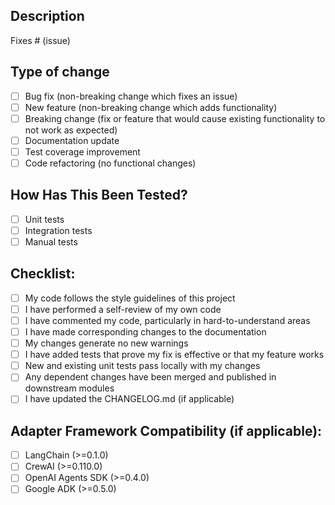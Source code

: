 ## Description

<!-- 
Please include a summary of the change and which issue is fixed. 
Please also include relevant motivation and context.
-->

Fixes # (issue)

## Type of change

<!-- Please delete options that are not relevant. -->

- [ ] Bug fix (non-breaking change which fixes an issue)
- [ ] New feature (non-breaking change which adds functionality)
- [ ] Breaking change (fix or feature that would cause existing functionality to not work as expected)
- [ ] Documentation update
- [ ] Test coverage improvement
- [ ] Code refactoring (no functional changes)

## How Has This Been Tested?

<!-- Please describe the tests that you ran to verify your changes. -->

- [ ] Unit tests
- [ ] Integration tests
- [ ] Manual tests

## Checklist:

- [ ] My code follows the style guidelines of this project
- [ ] I have performed a self-review of my own code
- [ ] I have commented my code, particularly in hard-to-understand areas
- [ ] I have made corresponding changes to the documentation
- [ ] My changes generate no new warnings
- [ ] I have added tests that prove my fix is effective or that my feature works
- [ ] New and existing unit tests pass locally with my changes
- [ ] Any dependent changes have been merged and published in downstream modules
- [ ] I have updated the CHANGELOG.md (if applicable)

## Adapter Framework Compatibility (if applicable):

<!-- Please check the frameworks your changes are compatible with -->

- [ ] LangChain (>=0.1.0)
- [ ] CrewAI (>=0.110.0)
- [ ] OpenAI Agents SDK (>=0.4.0)
- [ ] Google ADK (>=0.5.0) 